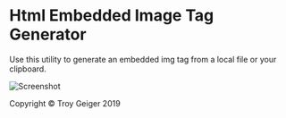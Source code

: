 ﻿# Html Embedded Image Tag Generator

Use this utility to generate an embedded img tag from a local file or your clipboard.

![Screenshot](https://github.com/troygeiger/Html_Imbedded_Image_Tag/raw/master/Screenshot.jpg)


Copyright © Troy Geiger 2019
